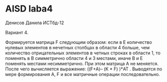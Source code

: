 # AISD laba4
Денисов Данила ИСТбд-12

Вариант 4.

Формируется матрица F следующим образом: если в Е количество нулевых элементов в нечетных столбцах в области 4 больше, чем количество отрицательных  элементов в четных строках в области 1, то поменять в В симметрично области 4 и 3 местами, иначе В и Е поменять местами несимметрично. При этом матрица А не меняется. После чего вычисляется выражение: ((F+A)– (K * F) )*AT . Выводятся по мере формирования А, F и все матричные операции последовательно.
